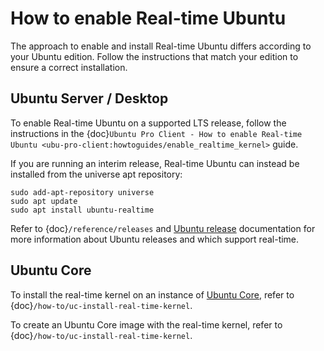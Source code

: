 # How to enable Real-time Ubuntu

The approach to enable and install Real-time Ubuntu differs according to your Ubuntu edition.
Follow the instructions that match your edition to ensure a correct installation.

## Ubuntu Server / Desktop

To enable Real-time Ubuntu on a supported LTS release, follow the instructions in the {doc}`Ubuntu Pro Client - How to enable Real-time Ubuntu <ubu-pro-client:howtoguides/enable_realtime_kernel>` guide.

If you are running an interim release, Real-time Ubuntu can instead be installed from the universe apt repository:

```shell
sudo add-apt-repository universe
sudo apt update
sudo apt install ubuntu-realtime
```

Refer to {doc}`/reference/releases` and [Ubuntu release](https://ubuntu.com/about/release-cycle) documentation for more information about Ubuntu releases and which support real-time.

## Ubuntu Core

To install the real-time kernel on an instance of [Ubuntu Core](https://ubuntu.com/core), refer to {doc}`/how-to/uc-install-real-time-kernel`.

To create an Ubuntu Core image with the real-time kernel, refer to {doc}`/how-to/uc-install-real-time-kernel`.
